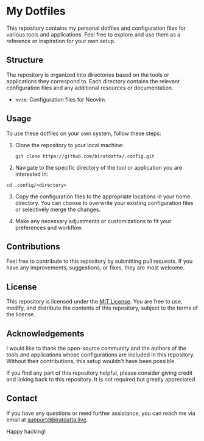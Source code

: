 

# My Dotfiles

This repository contains my personal dotfiles and configuration files for various tools and applications. Feel free to explore and use them as a reference or inspiration for your own setup.

## Structure

The repository is organized into directories based on the tools or applications they correspond to. Each directory contains the relevant configuration files and any additional resources or documentation.

- `nvim`: Configuration files for Neovim.


## Usage

To use these dotfiles on your own system, follow these steps:

1. Clone the repository to your local machine:
   ```shell
   git clone https://github.com/biratdatta/.config.git
   ```
   
2. Navigate to the specific directory of the tool or application you are interested in:

```shell
cd .config/<directory>
```

3. Copy the configuration files to the appropriate locations in your home directory. You can choose to overwrite your existing configuration files or selectively merge the changes.

4. Make any necessary adjustments or customizations to fit your preferences and workflow.

## Contributions

Feel free to contribute to this repository by submitting pull requests. If you have any improvements, suggestions, or fixes, they are most welcome.

## License

This repository is licensed under the [MIT License](LICENSE). You are free to use, modify, and distribute the contents of this repository, subject to the terms of the license.

## Acknowledgements

I would like to thank the open-source community and the authors of the tools and applications whose configurations are included in this repository. Without their contributions, this setup wouldn't have been possible.

If you find any part of this repository helpful, please consider giving credit and linking back to this repository. It is not required but greatly appreciated.

## Contact

If you have any questions or need further assistance, you can reach me via email at [support@biratdatta.live](mailto:support@biratdatta.live).

Happy hacking!
